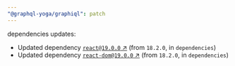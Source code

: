 ```yaml
---
"@graphql-yoga/graphiql": patch
---
```

dependencies updates:
  - Updated dependency [`react@19.0.0` ↗︎](https://www.npmjs.com/package/react/v/19.0.0) (from `18.2.0`, in `dependencies`)
  - Updated dependency [`react-dom@19.0.0` ↗︎](https://www.npmjs.com/package/react-dom/v/19.0.0) (from `18.2.0`, in `dependencies`)
